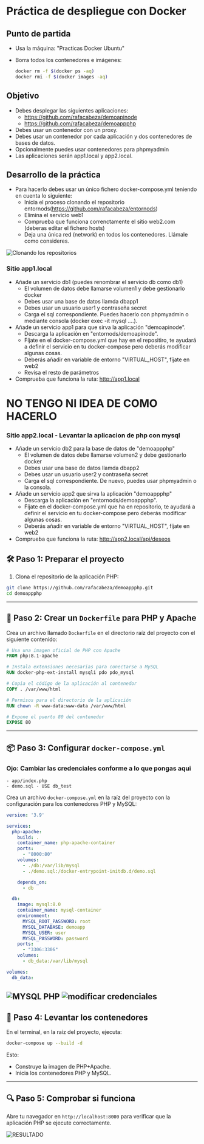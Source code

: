 # Práctica de despliegue con Docker

## Punto de partida

- Usa la máquina: "Practicas Docker Ubuntu"
- Borra todos los contenedores e imágenes:

  ```bash
  docker rm -f $(docker ps -aq)
  docker rmi -f $(docker images -aq)
  ```

## Objetivo

- Debes desplegar las siguientes aplicaciones:
  - https://github.com/rafacabeza/demoapinode
  - https://github.com/rafacabeza/demoappphp
- Debes usar un contenedor con un proxy.
- Debes usar un contenedor por cada aplicación y dos contenedores de bases de datos.
- Opcionalmente puedes usar contenedores para phpmyadmin
- Las aplicaciones serán app1.local y app2.local.

## Desarrollo de la práctica

- Para hacerlo debes usar un único fichero docker-compose.yml teniendo en cuenta lo siguiente:
  - Inicia el proceso clonando el repositorio entornods(https://github.com/rafacabeza/entornods)
  - Elimina el servicio web1
  - Comprueba que funciona correnctamente el sitio web2.com (deberas editar el fichero hosts)
  - Deja una única red (network) en todos los contenedores. Llámale como consideres.


![Clonando los repositorios](./img/image.png)

### Sitio app1.local

- Añade un servicio db1 (puedes renombrar el servicio db como db1)
  - El volumen de datos debe llamarse volumen1 y debe gestionarlo docker
  - Debes usar una base de datos llamda dbapp1 
  - Debes usar un usuario user1 y contraseña secret
  - Carga el sql correspondiente. Puedes hacerlo con phpmyadmin o mediante consola (docker exec -it <contenedor> mysql ....).
- Añade un servicio app1 para que sirva la aplicación "demoapinode". 
  - Descarga la aplicación en "entornods/demoapinode".
  - Fíjate en el docker-compose.yml que hay en el repositiro, te ayudará a definir el servicio en tu docker-compose pero deberás modificar algunas cosas.
  - Deberás añadir en variable de entorno "VIRTUAL_HOST", fíjate en web2
  - Revisa el resto de parámetros
- Comprueba que funciona la ruta: http://app1.local


# NO TENGO NI IDEA DE COMO HACERLO 

### Sitio app2.local - Levantar la aplicacion de php con mysql

- Añade un servicio db2 para la base de datos de "demoappphp"
  - El volumen de datos debe llamarse volumen2 y debe gestionarlo docker
  - Debes usar una base de datos llamda dbapp2 
  - Debes usar un usuario user2 y contraseña secret
  - Carga el sql correspondiente. De nuevo, puedes usar phpmyadmin o la consola.
- Añade un servicio app2 que sirva la aplicación "demoappphp"
  - Descarga la aplicación en "entornods/demoappphp".
  - Fíjate en el docker-compose.yml que ha en repositorio, te ayudará a definir el servicio en tu docker-compose pero deberás modificar algunas cosas.
  - Deberás añadir en variable de entorno "VIRTUAL_HOST", fíjate en web2
- Comprueba que funciona la ruta: http://app2.local/api/deseos



## 🛠️ **Paso 1: Preparar el proyecto**  
1. Clona el repositorio de la aplicación PHP:  
```bash
git clone https://github.com/rafacabeza/demoappphp.git
cd demoappphp
```

---

## 🐳 **Paso 2: Crear un `Dockerfile` para PHP y Apache**  
Crea un archivo llamado `Dockerfile` en el directorio raíz del proyecto con el siguiente contenido:  

```Dockerfile
# Usa una imagen oficial de PHP con Apache
FROM php:8.1-apache

# Instala extensiones necesarias para conectarse a MySQL
RUN docker-php-ext-install mysqli pdo pdo_mysql

# Copia el código de la aplicación al contenedor
COPY . /var/www/html

# Permisos para el directorio de la aplicación
RUN chown -R www-data:www-data /var/www/html

# Expone el puerto 80 del contenedor
EXPOSE 80
```



---

## 📦 **Paso 3: Configurar `docker-compose.yml`**  

### Ojo: Cambiar las credenciales conforme a lo que pongas aqui
    - app/index.php
    - demo.sql - USE db_test


    
Crea un archivo `docker-compose.yml` en la raíz del proyecto con la configuración para los contenedores PHP y MySQL:  

```yaml
version: '3.9'

services:
  php-apache:
    build: .
    container_name: php-apache-container
    ports:
      - "8000:80"
    volumes:
      - ./db:/var/lib/mysql
      - ./demo.sql:/docker-entrypoint-initdb.d/demo.sql 

    depends_on:
      - db

  db:
    image: mysql:8.0
    container_name: mysql-container
    environment:
      MYSQL_ROOT_PASSWORD: root
      MYSQL_DATABASE: demoapp
      MYSQL_USER: user
      MYSQL_PASSWORD: password
    ports:
      - "3306:3306"
    volumes:
      - db_data:/var/lib/mysql

volumes:
  db_data:
```


![MYSQL PHP](./img/image-1.png)
![modificar credenciales](./img/image-2.png)
---

## 🚀 **Paso 4: Levantar los contenedores**  
En el terminal, en la raíz del proyecto, ejecuta:  

```bash
docker-compose up --build -d
```

Esto:  
- Construye la imagen de PHP+Apache.  
- Inicia los contenedores PHP y MySQL.  

---

## 🔍 **Paso 5: Comprobar si funciona**  
Abre tu navegador en `http://localhost:8000` para verificar que la aplicación PHP se ejecute correctamente.  


![RESULTADO](./img/image-3.png)

